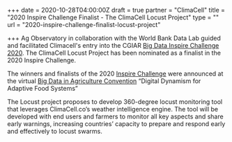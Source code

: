 +++
date = 2020-10-28T04:00:00Z
draft = true
partner = "ClimaCell"
title = "2020 Inspire Challenge Finalist - The ClimaCell Locust Project"
type = ""
url = "2020-inspire-challenge-finalist-locust-project"

+++
Ag Observatory in collaboration with the World Bank Data Lab guided and facilitated Climacell's entry into the CGIAR [Big Data Inspire Challenge 2020](https://bigdata.cgiar.org/inspire/ "Big Data Challenge"). The ClimaCell Locust Project has been nominated as a finalist in the 2020 Inspire Challenge.

The winners and finalists of the 2020 [Inspire Challenge](https://bigdata.cgiar.org/inspire/ "Inspire Challenge") were announced at the virtual [Big Data in Agriculture Convention](https://bigdata.cgiar.org/virtual-convention-2020/ "convention") “Digital Dynamism for Adaptive Food Systems”

The Locust project proposes to develop 360-degree locust monitoring tool that leverages ClimaCell.co’s weather intelligence engine. The tool will be developed with end users and farmers to monitor all key aspects and share early warnings, increasing countries’ capacity to prepare and respond early and effectively to locust swarms.